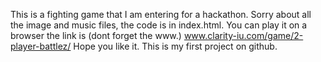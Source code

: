This is a fighting game that I am entering for a hackathon. 
Sorry about all the image and music files, the code is in index.html.
You can play it on a browser the link is (dont forget the www.) www.clarity-iu.com/game/2-player-battlez/
Hope you like it. 
This is my first project on github.
